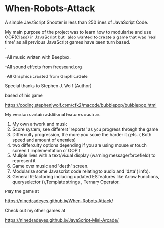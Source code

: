 # When-Robots-Attack

A simple JavaScript Shooter in less than 250 lines of JavaScript Code. 

My main purpose of the project was to learn how to modularise and use OOP(Class) in JavaScript but I also wanted to create a game that was 'real time' as all previous JavaScript games have been turn based.   
.  

-All music written with Beepbox.

-All sound effects from freesound.org

-All Graphics created from GraphicsGale

Special thanks to Stephen J. Wolf (Author) 

based of his game

https://coding.stephenjwolf.com/cfk2/macode/bubblepop/bubblepop.html

My version contain additional features such as

1) My own artwork and music
2) Score system, see different 'reports' as you progress through the game 
3) Differculty progression, the more you score the harder it gets. ( Both speed and amount of enemies) 
4) two differculty options depending if you are using mouse or touch screen ( implementation of OOP ) 
5) Muliple lives with a text/visual display (warning message/forcefield) to represent it
6) Game over music and 'death' screen. 
7) Modularise some Javascript code relating to audio and 'data'( info).
8) General Refactoring including updated ES features like Arrow Functions, queryselector (),Template strings , Ternary Operator. 

Play the game at 

https://ninedeadeyes.github.io/When-Robots-Attack/

Check out my other games at

https://ninedeadeyes.github.io/JavaScript-Mini-Arcade/
